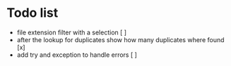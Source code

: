 # Todo list
* file extension filter with a selection [ ]
* after the lookup for duplicates show how many duplicates where found [x]
* add try and exception to handle errors [ ]

